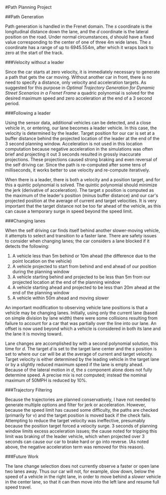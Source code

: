 #Path Planning Project

##Path Generation

Path generation is handled in the Frenet domain.  The *s* coordinate is the longitudinal distance down the lane, and the *d* coordinate is the lateral position on the road.  Under normal circumstances, *d* should have a fixed value corresponding to the center of one of three 4m wide lanes.  The *s* coordinate has a range of up to 6945.554m, after which it wraps back to zero at the start of the track.

###Velocity without a leader

Since the car starts at zero velocity, it is immediately necessary to generate a path that gets the car moving.  Without another car in front, there is no need to specify a distance, only velocity and acceleration targets.  As suggested for this purpose in *Optimal Trajectory Generation for Dynamic Street Scenarios in a Frenet Frame* a quadric polynomial is solved for the desired maximum speed and zero acceleration at the end of a 3 second period.

###Following a leader

Using the sensor data, additional vehicles can be detected, and a close vehicle in, or entering, our lane becomes a leader vehicle.  In this case, the velocity is determined by the leader.  Target position for our car is set at a buffer distance behind the projected location of the leader at the end of the 3 second planning window.  Acceleration is not used in this location computation because negative acceleration in the simulations was often brief and projecting it out 3 seconds resulted in grossly inaccurate projections.  These projections caused strong braking and even reversal of the self driving car.  Since the path is re-computed after some tens of milliseconds, it works better to use velocity and re-compute iteratively.

When there is a leader, there is both a velocity and a position target, and for this a quintic polynomial is solved.  The quintic polynomial should minimize the jerk (derivative of acceleration).  The target *s* position is computed as the maximum of the leader's position (minus buffer distance) and our car's projected position at the average of current and target velocities.  It is very important that the target distance not be too far ahead of the vehicle, as this can cause a temporary surge in speed beyond the speed limit.

###Changing lanes

When the self driving car finds itself behind another slower-moving vehicle, it attempts to select and transition to a faster lane.  There are safety issues to consider when changing lanes; the car considers a lane blocked if it detects the following:

1. A vehicle less than 5m behind or 10m ahead (the difference due to the point location on the vehicle)
2. A vehicle projected to start from behind and end ahead of our position during the planning window
3. A vehicle starting behind and projected to be less than 5m from our projected location at the end of the planning window
4. A vehicle starting ahead and projected to be less than 20m ahead at the end of the planning window 
5. A vehicle within 50m ahead and moving slower

An important modification to observing vehicle lane positions is that a vehicle may be changing lanes.  Initially, using only the current lane (based on simple division by lane width) there were some collisions resulting from failure to account for a car that was partially over the line into our lane.  An offset is now used beyond which a vehicle is considered in both its lane and the lane it is moving toward.

Lane changes are accomplished by with a second polynomial solution, this time for *d*.  The target *d* is set to the target lane center and the *s* position is set to where our car will be at the average of current and target velocity.  Target velocity is either determined by the leading vehicle in the target lane or by a slightly reduced maximum speed if the lane is empty ahead.  Because of the lateral motion in *d*, the *s* component alone does not fully determine speed.  A precise mix is not computed; instead the nominal maximum of 50MPH is reduced by 10%.

###Trajectory Filtering

Because the trajectories are planned conservatively, I have not needed to generate multiple options and filter for jerk or acceleration.  However, because the speed limit has caused some difficulty, the paths are checked (primarily for v) and the target position is moved back if the check fails.  Attempting to reduce the target velocity was ineffective, presumably because the position target forced a velocity surge.  3 seconds of planning window limits excess acceleration issues; the cause noted for tripping this limit was braking of the leader vehicle, which when projected over 3 seconds can cause our car to brake hard or go into reverse.  (As noted above, the negative acceleration term was removed for this reason).

###Future Work

The lane change selection does not currently observe a faster or open lane two lanes away.  Thus our car will not, for example, slow down, below the speed of a vehicle in the right lane, in order to move behind a *slower* vehicle in the center lane, so that it can then move into the left lane and resume full speed travel.

